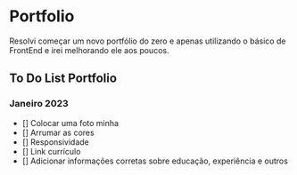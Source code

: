 # Portfolio
 

Resolvi começar um novo portfólio do zero e apenas utilizando o básico de FrontEnd e irei melhorando ele aos poucos.

## To Do List Portfolio

### Janeiro 2023
- [] Colocar uma foto minha
- [] Arrumar as cores
- [] Responsividade
- [] Link currículo
- [] Adicionar informações corretas sobre educação, experiência e outros
